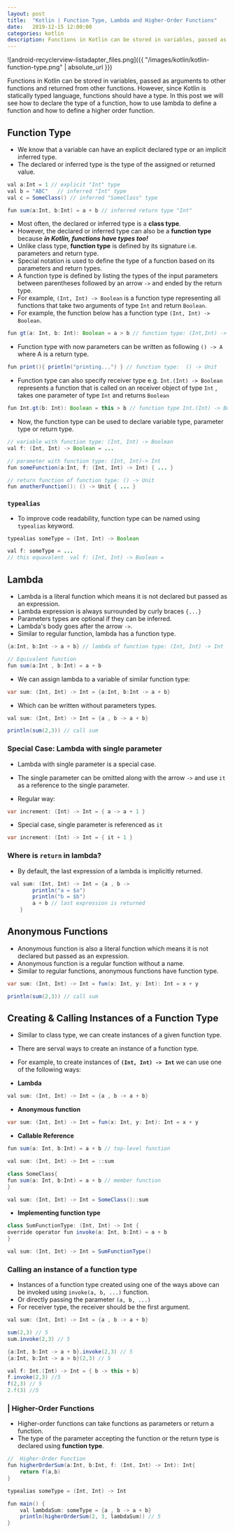 ```yaml
---
layout: post
title:  "Kotlin | Function Type, Lambda and Higher-Order Functions"
date:   2019-12-15 12:00:00
categories: kotlin
description: Functions in Kotlin can be stored in variables, passed as arguments to other functions and returned from other functions. However, since Kotlin is statically typed language, functions should have a type. In this post we will see how to declare the type of a function, how to use lambda to define a function and how to define a higher order function.
---
```



![android-recyclerview-listadapter_files.png]({{ "/images/kotlin/kotlin-function-type.png" 
| absolute_url }})

Functions in Kotlin can be stored in variables, passed as arguments to other functions and returned from other functions. However, since Kotlin is statically typed language, functions should have a type. In this post we will see how to declare the type of a function, how to use lambda to define a function and how to define a higher order function.


## **Function Type**

- We know that a variable can have an explicit declared type or an implicit inferred type.
- The declared or inferred type is the type of the assigned or returned value.


```java
val a:Int = 1 // explicit "Int" type
val b = "ABC"   // inferred "Int" type
val c = SomeClass() // inferred "SomeClass" type

fun sum(a:Int, b:Int) = a + b // inferred return type "Int"
```
- Most often, the declared or inferred type is a **class type**. 
- However, the declared or inferred type can also be a **function type** because ***in Kotlin, functions have types too!***
- Unlike class type, **function type** is defined by its signature i.e. parameters and return type.
- Special notation is used to define the type of a function based on its parameters and return types.
- A function type is defined by listing the types of the input parameters between parentheses followed by an arrow `->` and ended by the return type.
- For example, `(Int, Int) -> Boolean` is a function type representing all functions that take two arguments of type `Int` and return `Boolean`. 
- For example, the function below has a function type `(Int, Int) -> Boolean`.

```java
fun gt(a: Int, b: Int): Boolean = a > b // function type: (Int,Int) -> Boolean
```
- Function type with now parameters can be written as following `() -> A` where A is a return type.

```java
fun print(){ println("printing...") } // function type:  () -> Unit
```

- Function type can also specify receiver type e.g. `Int.(Int) -> Boolean` represents a function that is called on an receiver object of type `Int` , takes one parameter of type `Int` and returns `Boolean`

```java
fun Int.gt(b: Int): Boolean = this > b // function type Int.(Int) -> Boolean
```

- Now, the function type can be used to declare variable type, parameter type or return type.

```java
// variable with function type: (Int, Int) -> Boolean
val f: (Int, Int) -> Boolean = ...

// parameter with function type: (Int, Int)-> Int
fun someFunction(a:Int, f: (Int, Int) -> Int) { ... }

// return function of function type: () -> Unit
fun anotherFunction(): () -> Unit { ... }
```

### **`typealias`**

- To improve code readability, function type can be named using `typealias` keyword. 

```java
typealias someType = (Int, Int) -> Boolean

val f: someType = ... 
// this equavalent  val f: (Int, Int) -> Boolean =
```

## **Lambda**

- Lambda is a literal function which means it is not declared but passed as an expression.
- Lambda expression is always surrounded by curly braces `{...}`
- Parameters types are optional if they can be inferred.
- Lambda's body goes after the arrow `->`.
- Similar to regular function, lambda has a function type.

```java
{a:Int, b:Int -> a + b} // lambda of function type: (Int, Int) -> Int

// Equivalent function 
fun sum(a:Int , b:Int) = a + b 
```

- We can assign lambda to a variable of similar function type:

```java
var sum: (Int, Int) -> Int = {a:Int, b:Int -> a + b} 
```

- Which can be written without parameters types.

```java
val sum: (Int, Int) -> Int = {a , b -> a + b} 

println(sum(2,3)) // call sum
```

### **Special Case: Lambda with single parameter**

- Lambda with single parameter is a special case. 
- The single parameter can be omitted along with the arrow `->` and use `it` as a reference to the single parameter.

- Regular way:

```java
var increment: (Int) -> Int = { a -> a + 1 } 
```
- Special case, single parameter is referenced as `it`

```java
var increment: (Int) -> Int = { it + 1 } 
```

### **Where is `return` in lambda?**

- By default, the last expression of a lambda is implicitly returned.

```java
 val sum: (Int, Int) -> Int = {a , b -> 
        println("a = $a")
        println("b = $b")
        a + b // last expression is returned
    }
```

## **Anonymous Functions**

- Anonymous function is also a literal function which means it is not declared but passed as an expression.
- Anonymous function is a regular function without a name.
- Similar to regular functions, anonymous functions have function type.

```java
var sum: (Int, Int) -> Int = fun(x: Int, y: Int): Int = x + y

println(sum(2,3)) // call sum
```

## **Creating & Calling Instances of a Function Type**

- Similar to class type, we can create instances of a given function type.
- There are serval ways to create an instance of a function type.
- For example, to create instances of **`(Int, Int) -> Int`** we can use one of the following ways:

 - **Lambda** 

```java
val sum: (Int, Int) -> Int = {a , b -> a + b} 
```
- **Anonymous function**

```java
var sum: (Int, Int) -> Int = fun(x: Int, y: Int): Int = x + y
```
- **Callable Reference**

```java
fun sum(a: Int, b:Int) = a + b // top-level function

val sum: (Int, Int) -> Int = ::sum

class SomeClass{
fun sum(a: Int, b:Int) = a + b // member function
}

val sum: (Int, Int) -> Int = SomeClass()::sum
```
- **Implementing function type**

```java
class SumFunctionType: (Int, Int) -> Int {
override operator fun invoke(a: Int, b:Int) = a + b
} 

val sum: (Int, Int) -> Int = SumFunctionType()
```

### **Calling an instance of a function type**

- Instances of a function type created using one of the ways above can be invoked using `invoke(a, b, ...)` function.
- Or directly passing the parameter `(a, b, ...)`
- For receiver type, the receiver should be the first argument.

```java
val sum: (Int, Int) -> Int = {a , b -> a + b} 

sum(2,3) // 5
sum.invoke(2,3) // 5

{a:Int, b:Int -> a + b}.invoke(2,3) // 5
{a:Int, b:Int -> a > b}(2,3) // 5

val f: Int.(Int) -> Int = { b -> this + b}
f.invoke(2,3) //5
f(2,3) // 5
2.f(3) //5
```     

### **| Higher-Order Functions**

- Higher-order functions can take functions as parameters or return a function.
- The type of the parameter accepting the function or the return type is declared using **function type**.


```java
//  Higher-Order Function
fun higherOrderSum(a:Int, b:Int, f: (Int, Int) -> Int): Int{
    return f(a,b)
}
```
```java
typealias someType = (Int, Int) -> Int

fun main() { 	
    val lambdaSum: someType = {a , b -> a + b}     
	println(higherOrderSum(2, 3, lambdaSum)) // 5
}
```








